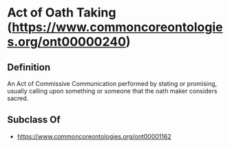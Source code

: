 # Act of Oath Taking (https://www.commoncoreontologies.org/ont00000240)

## Definition
An Act of Commissive Communication performed by stating or promising, usually calling upon something or someone that the oath maker considers sacred.

## Subclass Of
- https://www.commoncoreontologies.org/ont00001162

